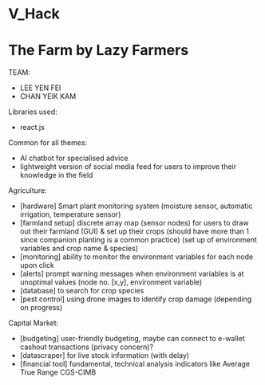 # V_Hack
# The Farm by Lazy Farmers
TEAM:
- LEE YEN FEI
- CHAN YEIK KAM

Libraries used:
- react.js

Common for all themes:
- AI chatbot for specialised advice
- lightweight version of social media feed for users to improve their knowledge in the field

Agriculture:
- [hardware] Smart plant monitoring system (moisture sensor, automatic irrigation, temperature sensor)
- [farmland setup] discrete array map (sensor nodes) for users to draw out their farmland (GUI) & set up their crops (should have more than 1 since companion planting is a common practice) (set up of environment variables and crop name & species)
- [monitoring] ability to monitor the environment variables for each node upon click
- [alerts] prompt warning messages when environment variables is at unoptimal values (node no. [x,y], environment variable)
- [database] to search for crop species
- [pest control] using drone images to identify crop damage (depending on progress)

Capital Market:
- [budgeting] user-friendly budgeting, maybe can connect to e-wallet cashout transactions (privacy concern)?
- [datascraper] for live stock information (with delay)
- [financial tool] fundamental, technical analysis indicators like Average True Range CGS-CIMB
